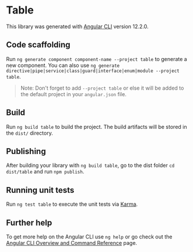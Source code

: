 # Table

This library was generated with [Angular CLI](https://github.com/angular/angular-cli) version 12.2.0.

## Code scaffolding

Run `ng generate component component-name --project table` to generate a new component. You can also use `ng generate directive|pipe|service|class|guard|interface|enum|module --project table`.
> Note: Don't forget to add `--project table` or else it will be added to the default project in your `angular.json` file. 

## Build

Run `ng build table` to build the project. The build artifacts will be stored in the `dist/` directory.

## Publishing

After building your library with `ng build table`, go to the dist folder `cd dist/table` and run `npm publish`.

## Running unit tests

Run `ng test table` to execute the unit tests via [Karma](https://karma-runner.github.io).

## Further help

To get more help on the Angular CLI use `ng help` or go check out the [Angular CLI Overview and Command Reference](https://angular.io/cli) page.
